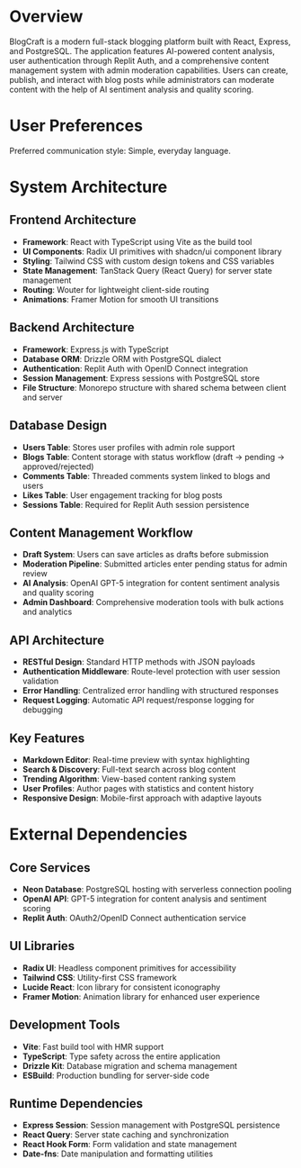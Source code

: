 # Overview

BlogCraft is a modern full-stack blogging platform built with React, Express, and PostgreSQL. The application features AI-powered content analysis, user authentication through Replit Auth, and a comprehensive content management system with admin moderation capabilities. Users can create, publish, and interact with blog posts while administrators can moderate content with the help of AI sentiment analysis and quality scoring.

# User Preferences

Preferred communication style: Simple, everyday language.

# System Architecture

## Frontend Architecture
- **Framework**: React with TypeScript using Vite as the build tool
- **UI Components**: Radix UI primitives with shadcn/ui component library
- **Styling**: Tailwind CSS with custom design tokens and CSS variables
- **State Management**: TanStack Query (React Query) for server state management
- **Routing**: Wouter for lightweight client-side routing
- **Animations**: Framer Motion for smooth UI transitions

## Backend Architecture
- **Framework**: Express.js with TypeScript
- **Database ORM**: Drizzle ORM with PostgreSQL dialect
- **Authentication**: Replit Auth with OpenID Connect integration
- **Session Management**: Express sessions with PostgreSQL store
- **File Structure**: Monorepo structure with shared schema between client and server

## Database Design
- **Users Table**: Stores user profiles with admin role support
- **Blogs Table**: Content storage with status workflow (draft → pending → approved/rejected)
- **Comments Table**: Threaded comments system linked to blogs and users
- **Likes Table**: User engagement tracking for blog posts
- **Sessions Table**: Required for Replit Auth session persistence

## Content Management Workflow
- **Draft System**: Users can save articles as drafts before submission
- **Moderation Pipeline**: Submitted articles enter pending status for admin review
- **AI Analysis**: OpenAI GPT-5 integration for content sentiment analysis and quality scoring
- **Admin Dashboard**: Comprehensive moderation tools with bulk actions and analytics

## API Architecture
- **RESTful Design**: Standard HTTP methods with JSON payloads
- **Authentication Middleware**: Route-level protection with user session validation
- **Error Handling**: Centralized error handling with structured responses
- **Request Logging**: Automatic API request/response logging for debugging

## Key Features
- **Markdown Editor**: Real-time preview with syntax highlighting
- **Search & Discovery**: Full-text search across blog content
- **Trending Algorithm**: View-based content ranking system
- **User Profiles**: Author pages with statistics and content history
- **Responsive Design**: Mobile-first approach with adaptive layouts

# External Dependencies

## Core Services
- **Neon Database**: PostgreSQL hosting with serverless connection pooling
- **OpenAI API**: GPT-5 integration for content analysis and sentiment scoring
- **Replit Auth**: OAuth2/OpenID Connect authentication service

## UI Libraries
- **Radix UI**: Headless component primitives for accessibility
- **Tailwind CSS**: Utility-first CSS framework
- **Lucide React**: Icon library for consistent iconography
- **Framer Motion**: Animation library for enhanced user experience

## Development Tools
- **Vite**: Fast build tool with HMR support
- **TypeScript**: Type safety across the entire application
- **Drizzle Kit**: Database migration and schema management
- **ESBuild**: Production bundling for server-side code

## Runtime Dependencies
- **Express Session**: Session management with PostgreSQL persistence
- **React Query**: Server state caching and synchronization
- **React Hook Form**: Form validation and state management
- **Date-fns**: Date manipulation and formatting utilities